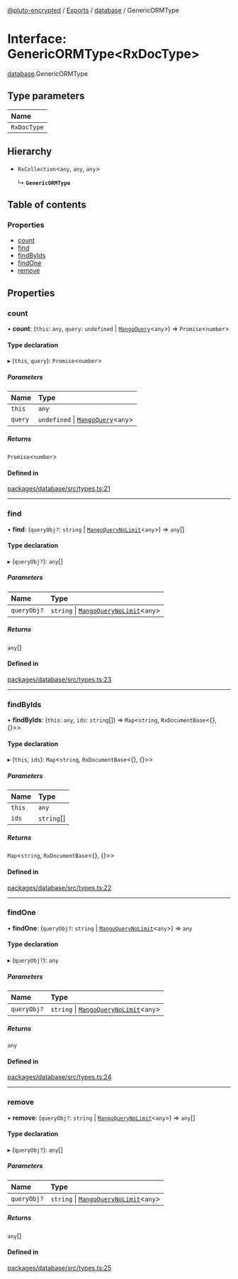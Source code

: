 [@pluto-encrypted](../README.md) / [Exports](../modules.md) / [database](../modules/database.md) / GenericORMType

# Interface: GenericORMType\<RxDocType\>

[database](../modules/database.md).GenericORMType

## Type parameters

| Name |
| :------ |
| `RxDocType` |

## Hierarchy

- `RxCollection`\<`any`, `any`, `any`\>

  ↳ **`GenericORMType`**

## Table of contents

### Properties

- [count](database.GenericORMType.md#count)
- [find](database.GenericORMType.md#find)
- [findByIds](database.GenericORMType.md#findbyids)
- [findOne](database.GenericORMType.md#findone)
- [remove](database.GenericORMType.md#remove)

## Properties

### count

• **count**: (`this`: `any`, `query`: `undefined` \| [`MangoQuery`](../modules/leveldb.md#mangoquery)\<`any`\>) => `Promise`\<`number`\>

#### Type declaration

▸ (`this`, `query`): `Promise`\<`number`\>

##### Parameters

| Name | Type |
| :------ | :------ |
| `this` | `any` |
| `query` | `undefined` \| [`MangoQuery`](../modules/leveldb.md#mangoquery)\<`any`\> |

##### Returns

`Promise`\<`number`\>

#### Defined in

[packages/database/src/types.ts:21](https://github.com/atala-community-projects/pluto-encrypted/blob/6657898/packages/database/src/types.ts#L21)

___

### find

• **find**: (`queryObj?`: `string` \| [`MangoQueryNoLimit`](../modules/leveldb.md#mangoquerynolimit)\<`any`\>) => `any`[]

#### Type declaration

▸ (`queryObj?`): `any`[]

##### Parameters

| Name | Type |
| :------ | :------ |
| `queryObj?` | `string` \| [`MangoQueryNoLimit`](../modules/leveldb.md#mangoquerynolimit)\<`any`\> |

##### Returns

`any`[]

#### Defined in

[packages/database/src/types.ts:23](https://github.com/atala-community-projects/pluto-encrypted/blob/6657898/packages/database/src/types.ts#L23)

___

### findByIds

• **findByIds**: (`this`: `any`, `ids`: `string`[]) => `Map`\<`string`, `RxDocumentBase`\<{}, {}\>\>

#### Type declaration

▸ (`this`, `ids`): `Map`\<`string`, `RxDocumentBase`\<{}, {}\>\>

##### Parameters

| Name | Type |
| :------ | :------ |
| `this` | `any` |
| `ids` | `string`[] |

##### Returns

`Map`\<`string`, `RxDocumentBase`\<{}, {}\>\>

#### Defined in

[packages/database/src/types.ts:22](https://github.com/atala-community-projects/pluto-encrypted/blob/6657898/packages/database/src/types.ts#L22)

___

### findOne

• **findOne**: (`queryObj?`: `string` \| [`MangoQueryNoLimit`](../modules/leveldb.md#mangoquerynolimit)\<`any`\>) => `any`

#### Type declaration

▸ (`queryObj?`): `any`

##### Parameters

| Name | Type |
| :------ | :------ |
| `queryObj?` | `string` \| [`MangoQueryNoLimit`](../modules/leveldb.md#mangoquerynolimit)\<`any`\> |

##### Returns

`any`

#### Defined in

[packages/database/src/types.ts:24](https://github.com/atala-community-projects/pluto-encrypted/blob/6657898/packages/database/src/types.ts#L24)

___

### remove

• **remove**: (`queryObj?`: `string` \| [`MangoQueryNoLimit`](../modules/leveldb.md#mangoquerynolimit)\<`any`\>) => `any`[]

#### Type declaration

▸ (`queryObj?`): `any`[]

##### Parameters

| Name | Type |
| :------ | :------ |
| `queryObj?` | `string` \| [`MangoQueryNoLimit`](../modules/leveldb.md#mangoquerynolimit)\<`any`\> |

##### Returns

`any`[]

#### Defined in

[packages/database/src/types.ts:25](https://github.com/atala-community-projects/pluto-encrypted/blob/6657898/packages/database/src/types.ts#L25)
